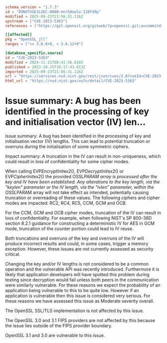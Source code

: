 ```toml
schema_version = "1.7.3"
id = "DONOTUSEJLSEC-0000-mnr58owlo-120fd9p"
modified = 2025-09-23T21:56:31.116Z
upstream = ["CVE-2023-5363"]
references = ["https://git.openssl.org/gitweb/?p=openssl.git;a=commitdiff;h=0df40630850fb2740e6be6890bb905d3fc623b2d", "https://git.openssl.org/gitweb/?p=openssl.git;a=commitdiff;h=5f69f5c65e483928c4b28ed16af6e5742929f1ee", "https://www.openssl.org/news/secadv/20231024.txt", "http://www.openwall.com/lists/oss-security/2023/10/24/1", "https://git.openssl.org/gitweb/?p=openssl.git;a=commitdiff;h=0df40630850fb2740e6be6890bb905d3fc623b2d", "https://git.openssl.org/gitweb/?p=openssl.git;a=commitdiff;h=5f69f5c65e483928c4b28ed16af6e5742929f1ee", "https://security.netapp.com/advisory/ntap-20231027-0010/", "https://security.netapp.com/advisory/ntap-20240201-0003/", "https://security.netapp.com/advisory/ntap-20240201-0004/", "https://www.debian.org/security/2023/dsa-5532", "https://www.openssl.org/news/secadv/20231024.txt"]

[[affected]]
pkg = "OpenSSL_jll"
ranges = [">= 3.0.8+0, < 3.0.12+0"]

[database_specific.source]
id = "CVE-2023-5363"
modified = 2024-11-21T08:41:36.810Z
published = 2023-10-25T18:17:43.613Z
imported = 2025-09-23T21:56:31.116Z
url = "https://services.nvd.nist.gov/rest/json/cves/2.0?cveId=CVE-2023-5363"
html_url = "https://nvd.nist.gov/vuln/detail/CVE-2023-5363"
```

# Issue summary: A bug has been identified in the processing of key and initialisation vector (IV) len...

Issue summary: A bug has been identified in the processing of key and initialisation vector (IV) lengths.  This can lead to potential truncation or overruns during the initialisation of some symmetric ciphers.

Impact summary: A truncation in the IV can result in non-uniqueness, which could result in loss of confidentiality for some cipher modes.

When calling EVP*EncryptInit*ex2(), EVP*DecryptInit*ex2() or EVP*CipherInit*ex2() the provided OSSL*PARAM array is processed after the key and IV have been established.  Any alterations to the key length, via the "keylen" parameter or the IV length, via the "ivlen" parameter, within the OSSL*PARAM array will not take effect as intended, potentially causing truncation or overreading of these values.  The following ciphers and cipher modes are impacted: RC2, RC4, RC5, CCM, GCM and OCB.

For the CCM, GCM and OCB cipher modes, truncation of the IV can result in loss of confidentiality.  For example, when following NIST's SP 800-38D section 8.2.1 guidance for constructing a deterministic IV for AES in GCM mode, truncation of the counter portion could lead to IV reuse.

Both truncations and overruns of the key and overruns of the IV will produce incorrect results and could, in some cases, trigger a memory exception.  However, these issues are not currently assessed as security critical.

Changing the key and/or IV lengths is not considered to be a common operation and the vulnerable API was recently introduced. Furthermore it is likely that application developers will have spotted this problem during testing since decryption would fail unless both peers in the communication were similarly vulnerable. For these reasons we expect the probability of an application being vulnerable to this to be quite low. However if an application is vulnerable then this issue is considered very serious. For these reasons we have assessed this issue as Moderate severity overall.

The OpenSSL SSL/TLS implementation is not affected by this issue.

The OpenSSL 3.0 and 3.1 FIPS providers are not affected by this because the issue lies outside of the FIPS provider boundary.

OpenSSL 3.1 and 3.0 are vulnerable to this issue.

